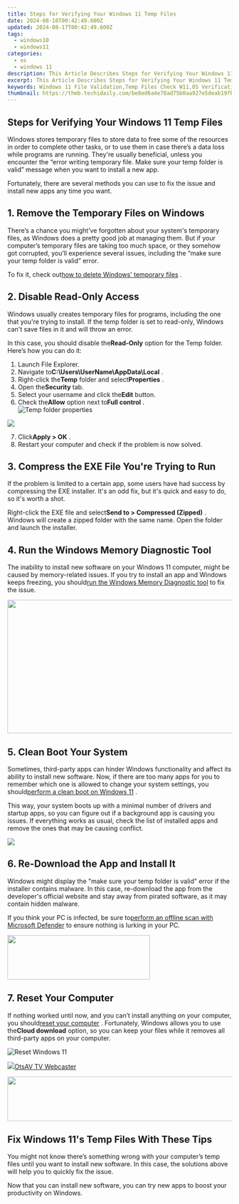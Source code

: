 ```yaml
---
title: Steps for Verifying Your Windows 11 Temp Files
date: 2024-08-16T00:42:49.600Z
updated: 2024-08-17T00:42:49.600Z
tags:
  - windows10
  - windows11
categories:
  - os
  - windows 11
description: This Article Describes Steps for Verifying Your Windows 11 Temp Files
excerpt: This Article Describes Steps for Verifying Your Windows 11 Temp Files
keywords: Windows 11 File Validation,Temp Files Check W11,OS Verification Steps,Temp Data Integrity,Win11 Temp Confirm,System File Authentication,Validate Win11 Cache
thumbnail: https://thmb.techidaily.com/be8ed6a4e78ad75b0aa927e5deab19fb5e1ff02b9f258c0a63e3b6ef48739db7.jpg
---
```


## Steps for Verifying Your Windows 11 Temp Files

 Windows stores temporary files to store data to free some of the resources in order to complete other tasks, or to use them in case there’s a data loss while programs are running. They're usually beneficial, unless you encounter the “error writing temporary file. Make sure your temp folder is valid” message when you want to install a new app.

 Fortunately, there are several methods you can use to fix the issue and install new apps any time you want.

## 1\. Remove the Temporary Files on Windows

 There’s a chance you might’ve forgotten about your system's temporary files, as Windows does a pretty good job at managing them. But if your computer’s temporary files are taking too much space, or they somehow got corrupted, you’ll experience several issues, including the “make sure your temp folder is valid” error.

 To fix it, check out[how to delete Windows' temporary files](https://www.makeuseof.com/windows-11-delete-temporary-files/) .

## 2\. Disable Read-Only Access

 Windows usually creates temporary files for programs, including the one that you're trying to install. If the temp folder is set to read-only, Windows can't save files in it and will throw an error.

 In this case, you should disable the**Read-Only** option for the Temp folder. Here’s how you can do it:

1. Launch File Explorer.
2. Navigate to**C:\\Users\\UserName\\AppData\\Local** .
3. Right-click the**Temp** folder and select**Properties** .
4. Open the**Security** tab.
5. Select your username and click the**Edit** button.
6. Check the**Allow** option next to**Full control** .  
![Temp folder properties](https://static1.makeuseofimages.com/wordpress/wp-content/uploads/2023/02/temp-properties-1.jpg)
<!-- affiliate ads begin -->
<a href="https://store.advancedwebranking.com/order/checkout.php?PRODS=4715051&QTY=1&AFFILIATE=108875&CART=1"><img src="https://secure.avangate.com/images/merchant/14edc6ebfdae2e23bbed83d67f50e983/products/33_awr%20logo.png" border="0"></a>
<!-- affiliate ads end -->
7. Click**Apply > OK** .
8. Restart your computer and check if the problem is now solved.

## 3\. Compress the EXE File You're Trying to Run

 If the problem is limited to a certain app, some users have had success by compressing the EXE installer. It's an odd fix, but it's quick and easy to do, so it's worth a shot.

 Right-click the EXE file and select**Send to > Compressed (Zipped)** . Windows will create a zipped folder with the same name. Open the folder and launch the installer.

## 4\. Run the Windows Memory Diagnostic Tool

 The inability to install new software on your Windows 11 computer, might be caused by memory-related issues. If you try to install an app and Windows keeps freezing, you should[run the Windows Memory Diagnostic tool](https://www.makeuseof.com/windows-memory-diagnostic-tool-guide/) to fix the issue.

<!-- affiliate ads begin -->
<a href="https://25home.pxf.io/c/5597632/2090698/16836" target="_top" id="2090698"><img src="//a.impactradius-go.com/display-ad/16836-2090698" border="0" alt="" width="720" height="300"/></a>
<!-- affiliate ads end -->
## 5\. Clean Boot Your System

 Sometimes, third-party apps can hinder Windows functionality and affect its ability to install new software. Now, if there are too many apps for you to remember which one is allowed to change your system settings, you should[perform a clean boot on Windows 11](https://www.makeuseof.com/clean-boot-windows-11/) .

 This way, your system boots up with a minimal number of drivers and startup apps, so you can figure out if a background app is causing you issues. If everything works as usual, check the list of installed apps and remove the ones that may be causing conflict.

<!-- affiliate ads begin -->
<a href="https://shop.systoolsgroup.com/affiliate.php?ACCOUNT=SYSTOOBY&AFFILIATE=108875&PATH=https%3A%2F%2Fwww.systoolsgroup.com%3FAFFILIATE%3D108875%26RESOURCE%3DSysTools%2BGmail%2BBackup"><img src="https://www.systoolsgroup.com/box/gmail-backup.png" border="0"></a>
<!-- affiliate ads end -->
## 6\. Re-Download the App and Install It

 Windows might display the "make sure your temp folder is valid" error if the installer contains malware. In this case, re-download the app from the developer's official website and stay away from pirated software, as it may contain hidden malware.

 If you think your PC is infected, be sure to[perform an offline scan with Microsoft Defender](https://www.makeuseof.com/how-to-remove-malware-using-microsoft-defenders-offline-scan/) to ensure nothing is lurking in your PC.

<!-- affiliate ads begin -->
<a href="https://proteahair.pxf.io/c/5597632/1983634/23621" target="_top" id="1983634"><img src="//a.impactradius-go.com/display-ad/23621-1983634" border="0" alt="" width="320" height="100"/></a><img height="0" width="0" src="https://imp.pxf.io/i/5597632/1983634/23621" style="position:absolute;visibility:hidden;" border="0" />
<!-- affiliate ads end -->
## 7\. Reset Your Computer

 If nothing worked until now, and you can’t install anything on your computer, you should[reset your computer](https://www.makeuseof.com/windows-11-factory-reset-without-admin-password/) . Fortunately, Windows allows you to use the**Cloud download** option, so you can keep your files while it removes all third-party apps on your computer.

![Reset Windows 11](https://static1.makeuseofimages.com/wordpress/wp-content/uploads/2023/02/reset-windows-1.jpg)
<!-- affiliate ads begin -->
<a href="https://otszone.ots7.com/order/checkout.php?PRODS=4713324&QTY=1&AFFILIATE=108875&CART=1"><img src="https://green.ots7.com/screenshots/OtsAV/OtsAVTV1.90-300x188.jpg" border="0">OtsAV TV Webcaster</a>
<!-- affiliate ads end -->

<!-- affiliate ads begin -->
<a href="https://imp.i110150.net/c/5597632/924299/11305" target="_top" id="924299"><img src="//a.impactradius-go.com/display-ad/11305-924299" border="0" alt="" width="520" height="100"/></a>
<!-- affiliate ads end -->
## Fix Windows 11's Temp Files With These Tips

 You might not know there’s something wrong with your computer’s temp files until you want to install new software. In this case, the solutions above will help you to quickly fix the issue.

 Now that you can install new software, you can try new apps to boost your productivity on Windows.


<ins class="adsbygoogle"
     style="display:block"
     data-ad-format="autorelaxed"
     data-ad-client="ca-pub-7571918770474297"
     data-ad-slot="1223367746"></ins>



<ins class="adsbygoogle"
     style="display:block"
     data-ad-client="ca-pub-7571918770474297"
     data-ad-slot="8358498916"
     data-ad-format="auto"
     data-full-width-responsive="true"></ins>


